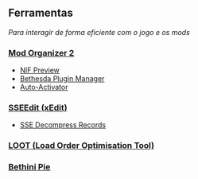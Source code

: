 ## Ferramentas
_Para interagir de forma eficiente com o jogo e os mods_

### [Mod Organizer 2](https://www.nexusmods.com/skyrimspecialedition/mods/6194)
 - [NIF Preview](https://www.nexusmods.com/skyrimspecialedition/mods/69813)
 - [Bethesda Plugin Manager](https://www.nexusmods.com/skyrimspecialedition/mods/111236)
 - [Auto-Activator](https://www.nexusmods.com/site/mods/648)
### [SSEEdit (xEdit)](https://www.nexusmods.com/skyrimspecialedition/mods/164)
 - [SSE Decompress Records](https://www.nexusmods.com/skyrimspecialedition/mods/86312)
### [LOOT (Load Order Optimisation Tool)](https://www.nexusmods.com/site/mods/439)
### [Bethini Pie](https://www.nexusmods.com/site/mods/631)